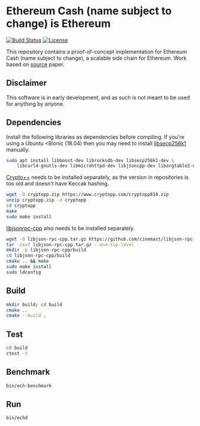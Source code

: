 # Ethereum Cash (name subject to change) is Ethereum
 [![Build Status](https://travis-ci.com/adlerjohn/ech-cpp-dev.svg?token=thfx7xMP5jxRY8q9pnoA&branch=master)](https://travis-ci.com/adlerjohn/ech-cpp-dev)
 [![License](https://img.shields.io/badge/License-Apache%202.0-blue.svg)](https://github.com/adlerjohn/ech-cpp-dev/raw/master/LICENSE)

This repository contains a proof-of-concept implementation for Ethereum Cash (name subject to change), a scalable side chain for Ethereum.
Work based on [source](https://arxiv.org/abs/1904.06441) paper.

## Disclaimer

This software is in early development, and as such is not meant to be used for anything by anyone.

## Dependencies

Install the following libraries as dependencies before compiling.
If you're using a Ubuntu <Bionic (18.04) then you may need to install [libsecp256k1](https://github.com/bitcoin-core/secp256k1) manually. 

```sh
sudo apt install libboost-dev librocksdb-dev libsecp256k1-dev \
    libcurl4-gnutls-dev libmicrohttpd-dev libjsoncpp-dev libargtable2-dev libhiredis-dev
```

[Crypto++](https://www.cryptopp.com/) needs to be installed separately, as the version in repositories is too old and doesn't have Keccak hashing.

```sh
wget -O cryptopp.zip https://www.cryptopp.com/cryptopp810.zip
unzip cryptopp.zip -d cryptopp
cd cryptopp
make
sudo make install
```

[libjsonrpc-cpp](https://github.com/cinemast/libjson-rpc-cpp) also needs to be installed separately.

```sh
wget -O libjson-rpc-cpp.tar.gz https://github.com/cinemast/libjson-rpc-cpp/archive/v1.2.0.tar.gz
tar -zxvf libjson-rpc-cpp.tar.gz --one-top-level
mkdir -p libjson-rpc-cpp/build
cd libjson-rpc-cpp/build
cmake .. && make
sudo make install
sudo ldconfig
```

## Build

```sh
mkdir build; cd build
cmake ..
cmake --build .
```

## Test

```sh
cd build
ctest -V
```

## Benchmark

```sh
bin/ech-benchmark
```

## Run

```sh
bin/echd
```
